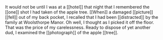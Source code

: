It would not be until I was at a [[hotel]] that night that I remembered the [[one]] shot I had taken of the apple tree. [[When]] a damaged [[picture]] [[fell]] out of my back pocket, I recalled that I had been [[distracted]] by the family at Woolsthorpe Manor. Oh well, I thought as I picked it off the floor. That was the price of my carelessness. Ready to dispose of yet another dud, I examined the [[photograph]] of the apple [[tree]].